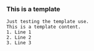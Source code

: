### This is a template

    Just testing the template use.
    This is a template content.
    1. Line 1
    2. Line 2
    3. Line 3
